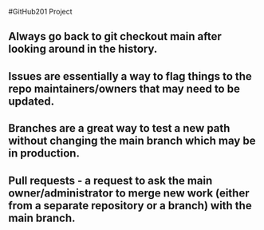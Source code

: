 #GitHub201 Project

## Always go back to git checkout main after looking around in the history.

## Issues are essentially a way to flag things to the repo maintainers/owners that may need to be updated.

## Branches are a great way to test a new path without changing the main branch which may be in production.

## Pull requests - a request to ask the main owner/administrator to merge new work (either from a separate repository or a branch) with the main branch.